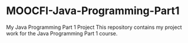# MOOCFI-Java-Programming-Part1
My Java Programming Part 1 Project  This repository contains my project work for the Java Programming Part 1 course.
